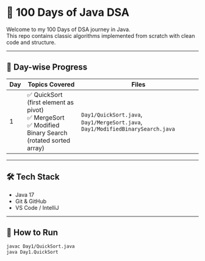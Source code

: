 # 🧠 100 Days of Java DSA

Welcome to my 100 Days of DSA journey in Java.  
This repo contains classic algorithms implemented from scratch with clean code and structure.

---

## 📅 Day-wise Progress

| Day | Topics Covered                                                              | Files                                                                 |
|-----|------------------------------------------------------------------------------|-----------------------------------------------------------------------|
| 1   | ✅ QuickSort (first element as pivot) <br> ✅ MergeSort <br> ✅ Modified Binary Search (rotated sorted array) | `Day1/QuickSort.java`, `Day1/MergeSort.java`, `Day1/ModifiedBinarySearch.java` |

---

## 🛠️ Tech Stack
- Java 17
- Git & GitHub
- VS Code / IntelliJ

---

## 🚀 How to Run

```bash
javac Day1/QuickSort.java
java Day1.QuickSort
